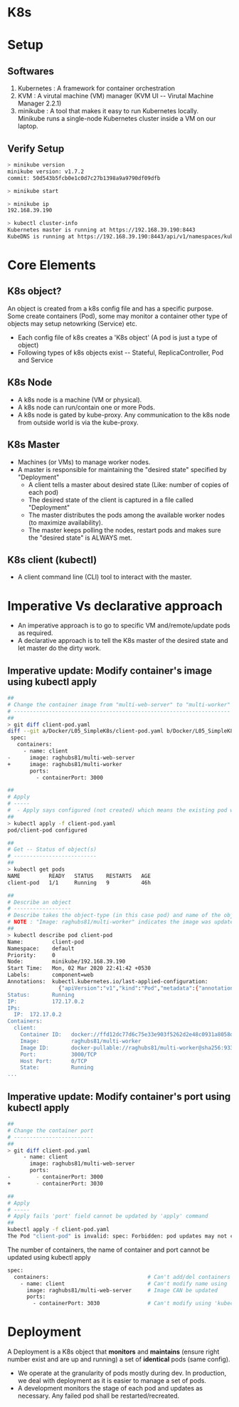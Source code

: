 # K8s

# Setup

## Softwares
1) Kubernetes : A framework for container orchestration
2) KVM        : A virutal machine (VM) manager (KVM UI -- Virutal Machine Manager 2.2.1)
3) minikube   : A tool that makes it easy to run Kubernetes locally.  
                Minikube runs a single-node Kubernetes cluster inside a VM on our laptop.



## Verify Setup

```bash
> minikube version 
minikube version: v1.7.2
commit: 50d543b5fcb0e1c0d7c27b1398a9a9790df09dfb

> minikube start

> minikube ip
192.168.39.190

> kubectl cluster-info
Kubernetes master is running at https://192.168.39.190:8443
KubeDNS is running at https://192.168.39.190:8443/api/v1/namespaces/kube-system/services/kube-dns:dns/proxy  
```

# Core Elements

## K8s object?
An object is created from a k8s config file and has a specific purpose. Some create containers (Pod), some may monitor a container other type of objects may setup netowrking (Service) etc.  
  - Each config file of k8s creates a 'K8s object' (A pod is just a type of object)
  - Following types of k8s objects exist -- Stateful, ReplicaController, Pod and Service 

## K8s Node
  - A k8s node is a machine (VM or physical).
  - A k8s node can run/contain one or more Pods.
  - A k8s node is gated by kube-proxy. Any communication to the k8s node from outside world is via the kube-proxy.

## K8s Master
  - Machines (or VMs) to manage worker nodes.
  - A master is responsible for maintaining the "desired state" specified by "Deployment"
    - A client tells a master about desired state (Like: number of copies of each pod)
    - The desired state of the client is captured in a file called "Deployment"
    - The master distributes the pods among the available worker nodes (to maximize availability).
    - The master keeps polling the nodes, restart pods and makes sure the "desired state" is ALWAYS met.

## K8s client (kubectl)  
  - A client command line (CLI) tool to interact with the master.

# Imperative Vs declarative approach

  - An imperative approach is to go to specific VM and/remote/update pods as required.
  - A declarative approach is to tell the K8s master of the desired state and let master do the dirty work.

## Imperative update: Modify container's image using kubectl apply

```bash
##
# Change the container image from "multi-web-server" to "multi-worker"
# --------------------------------------------------------------------
##
> git diff client-pod.yaml
diff --git a/Docker/L05_SimpleK8s/client-pod.yaml b/Docker/L05_SimpleK8s/client-pod.yaml
 spec:
   containers:
     - name: client
-      image: raghubs81/multi-web-server
+      image: raghubs81/multi-worker
       ports: 
         - containerPort: 3000

##
# Apply
# -----
#  - Apply says configured (not created) which means the existing pod was updated with new config.
##
> kubectl apply -f client-pod.yaml
pod/client-pod configured

##
# Get -- Status of object(s)
# --------------------------
##
> kubectl get pods
NAME         READY   STATUS    RESTARTS   AGE
client-pod   1/1     Running   9          46h

##
# Describe an object
# ------------------
# Describe takes the object-type (in this case pod) and name of the object. 
# NOTE : "Image: raghubs81/multi-worker" indicates the image was updated imperatively
##
> kubectl describe pod client-pod
Name:         client-pod
Namespace:    default
Priority:     0
Node:         minikube/192.168.39.190
Start Time:   Mon, 02 Mar 2020 22:41:42 +0530
Labels:       component=web
Annotations:  kubectl.kubernetes.io/last-applied-configuration:
                {"apiVersion":"v1","kind":"Pod","metadata":{"annotations":{},"labels":{"component":"web"},"name":"client-pod","namespace":"default"},"spec...
Status:       Running
IP:           172.17.0.2
IPs:
  IP:  172.17.0.2
Containers:
  client:
    Container ID:   docker://ffd12dc77d6c75e33e903f5262d2e48c0931a8058dad5f41dcdd55f1c16f3b11
    Image:          raghubs81/multi-worker
    Image ID:       docker-pullable://raghubs81/multi-worker@sha256:933b30d5645b62b525b5ecf4ab9e78cd37cd65e293bec39397b2176bc5e967d3
    Port:           3000/TCP
    Host Port:      0/TCP
    State:          Running
...
```

## Imperative update: Modify container's port using kubectl apply

```bash
##
# Change the container port
# -------------------------
##
> git diff client-pod.yaml
     - name: client
       image: raghubs81/multi-web-server
       ports: 
-        - containerPort: 3000
+        - containerPort: 3030

##
# Apply
# -----
# Apply fails 'port' field cannot be updated by 'apply' command
##
kubectl apply -f client-pod.yaml
The Pod "client-pod" is invalid: spec: Forbidden: pod updates may not change fields other than `spec.containers[*].image`, `spec.initContainers[*].image`, `spec.activeDeadlineSeconds` or `spec.tolerations` (only additions to existing tolerations)
```



The number of containers, the name of container and port cannot be updated using kubectl apply

```bash
spec:
  containers:                               # Can't add/del containers using 'kubectl apply'
    - name: client                          # Can't modify name using 'kubectl apply'
      image: raghubs81/multi-web-server     # Image CAN be updated  
      ports: 
        - containerPort: 3030               # Can't modify using 'kubectl apply'
```



# Deployment

A Deployment is a K8s object that **monitors** and **maintains** (ensure right number exist and are up and running) a set of **identical** pods (same config). 

- We operate at the granularity of pods mostly during dev. In production, we deal with deployment as it is easier to manage a set of pods.
- A development monitors the stage of each pod and updates as necessary. Any failed pod shall be restarted/recreated.